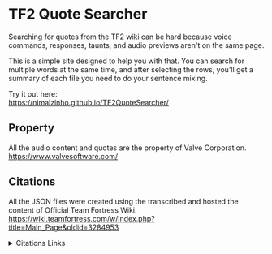 # TF2 Quote Searcher
Searching for quotes from the TF2 wiki can be hard because voice commands, responses, taunts, and audio previews aren't on the same page.

This is a simple site designed to help you with that. You can search for multiple words at the same time, and after selecting the rows, you'll get a summary of each file you need to do your sentence mixing.

Try it out here:<br/>
https://nimalzinho.github.io/TF2QuoteSearcher/

## Property
All the audio content and quotes are the property of Valve Corporation.<br/> 
https://www.valvesoftware.com/

## Citations
All the JSON files were created using the transcribed and hosted the content of Official Team Fortress Wiki.<br/>
https://wiki.teamfortress.com/w/index.php?title=Main_Page&oldid=3284953

<details close>
<summary>Citations Links</summary>

* "Scout responses." Team Fortress Wiki, . 15 Jan 2023, 18:42 UTC. 28 Feb 2023, 16:34<br/>https://wiki.teamfortress.com/w/index.php?title=Scout_responses&oldid=3354962 
* "Scout voice commands." Team Fortress Wiki, . 24 Nov 2022, 18:51 UTC. 28 Feb 2023, 16:35<br/>https://wiki.teamfortress.com/w/index.php?title=Scout_voice_commands&oldid=3314266 
* "Scout taunts." Team Fortress Wiki, . 19 Feb 2023, 15:11 UTC. 28 Feb 2023, 16:35<br/>https://wiki.teamfortress.com/w/index.php?title=Scout_taunts&oldid=3375896 

* "Soldier responses." Team Fortress Wiki, . 12 Jan 2023, 17:31 UTC. 28 Feb 2023, 16:37<br/>https://wiki.teamfortress.com/w/index.php?title=Soldier_responses&oldid=3353607 
* "Soldier voice commands." Team Fortress Wiki, . 9 Jun 2021, 00:51 UTC. 28 Feb 2023, 16:37<br/>https://wiki.teamfortress.com/w/index.php?title=Soldier_voice_commands&oldid=2986925 
* "Soldier taunts." Team Fortress Wiki, . 19 Feb 2023, 15:13 UTC. 28 Feb 2023, 16:37<br/>https://wiki.teamfortress.com/w/index.php?title=Soldier_taunts&oldid=3375897 

* "Pyro responses." Team Fortress Wiki, . 26 Jan 2023, 04:10 UTC. 28 Feb 2023, 16:39<br/>https://wiki.teamfortress.com/w/index.php?title=Pyro_responses&oldid=3359309 
* "Pyro voice commands." Team Fortress Wiki, . 18 Mar 2021, 01:01 UTC. 28 Feb 2023, 16:39<br/>https://wiki.teamfortress.com/w/index.php?title=Pyro_voice_commands&oldid=2951789 
* "Pyro taunts." Team Fortress Wiki, . 18 Feb 2023, 13:29 UTC. 28 Feb 2023, 16:39<br/>https://wiki.teamfortress.com/w/index.php?title=Pyro_taunts&oldid=3375472 

* "Demoman responses." Team Fortress Wiki, . 12 Jan 2023, 19:54 UTC. 28 Feb 2023, 16:41<br/>https://wiki.teamfortress.com/w/index.php?title=Demoman_responses&oldid=3353634 
* "Demoman voice commands." Team Fortress Wiki, . 17 Dec 2022, 17:18 UTC. 28 Feb 2023, 16:41<br/>https://wiki.teamfortress.com/w/index.php?title=Demoman_voice_commands&oldid=3335424 
* "Demoman taunts." Team Fortress Wiki, . 19 Feb 2023, 15:13 UTC. 28 Feb 2023, 16:41<br/>https://wiki.teamfortress.com/w/index.php?title=Demoman_taunts&oldid=3375898 

* "Heavy responses." Team Fortress Wiki, . 12 Jan 2023, 17:00 UTC. 28 Feb 2023, 16:42<br/>https://wiki.teamfortress.com/w/index.php?title=Heavy_responses&oldid=3353591 
* "Heavy voice commands." Team Fortress Wiki, . 1 Jun 2021, 20:55 UTC. 28 Feb 2023, 16:42<br/>https://wiki.teamfortress.com/w/index.php?title=Heavy_voice_commands&oldid=2982523 
* "Heavy taunts." Team Fortress Wiki, . 19 Feb 2023, 15:14 UTC. 28 Feb 2023, 16:42<br/>https://wiki.teamfortress.com/w/index.php?title=Heavy_taunts&oldid=3375899 

* "Engineer responses." Team Fortress Wiki, . 13 Feb 2023, 17:12 UTC. 28 Feb 2023, 16:43<br/>https://wiki.teamfortress.com/w/index.php?title=Engineer_responses&oldid=3371168 
* "Engineer voice commands." Team Fortress Wiki, . 15 Sep 2022, 23:15 UTC. 28 Feb 2023, 16:43<br/>https://wiki.teamfortress.com/w/index.php?title=Engineer_voice_commands&oldid=3258187 
* "Engineer taunts." Team Fortress Wiki, . 19 Feb 2023, 15:14 UTC. 28 Feb 2023, 16:44<br/>https://wiki.teamfortress.com/w/index.php?title=Engineer_taunts&oldid=3375900 

* "Medic responses." Team Fortress Wiki, . 24 Feb 2023, 17:45 UTC. 28 Feb 2023, 16:45<br/>https://wiki.teamfortress.com/w/index.php?title=Medic_responses&oldid=3379636 
* "Medic voice commands." Team Fortress Wiki, . 16 Aug 2022, 06:34 UTC. 28 Feb 2023, 16:45<br/>https://wiki.teamfortress.com/w/index.php?title=Medic_voice_commands&oldid=3239985
* "Medic taunts." Team Fortress Wiki, . 19 Feb 2023, 15:15 UTC. 28 Feb 2023, 16:45<br/>https://wiki.teamfortress.com/w/index.php?title=Medic_taunts&oldid=3375901 

* "Sniper responses." Team Fortress Wiki, . 12 Jan 2023, 20:47 UTC. 28 Feb 2023, 16:46<br/>https://wiki.teamfortress.com/w/index.php?title=Sniper_responses&oldid=3353652
* "Sniper voice commands." Team Fortress Wiki, . 8 Jul 2020, 04:36 UTC. 28 Feb 2023, 16:46<br/>https://wiki.teamfortress.com/w/index.php?title=Sniper_voice_commands&oldid=2790178
* "Sniper taunts." Team Fortress Wiki, . 19 Feb 2023, 15:16 UTC. 28 Feb 2023, 16:46<br/>https://wiki.teamfortress.com/w/index.php?title=Sniper_taunts&oldid=3375902 

* "Spy responses." Team Fortress Wiki, . 15 Feb 2023, 12:07 UTC. 28 Feb 2023, 16:47<br/>https://wiki.teamfortress.com/w/index.php?title=Spy_responses&oldid=3371968 
* "Spy voice commands." Team Fortress Wiki, . 22 Nov 2019, 08:22 UTC. 28 Feb 2023, 16:47<br/>https://wiki.teamfortress.com/w/index.php?title=Spy_voice_commands&oldid=2486569 
* "Spy taunts." Team Fortress Wiki, . 5 Feb 2023, 16:52 UTC. 28 Feb 2023, 16:47<br/>https://wiki.teamfortress.com/w/index.php?title=Spy_taunts&oldid=3365544 

</details>
